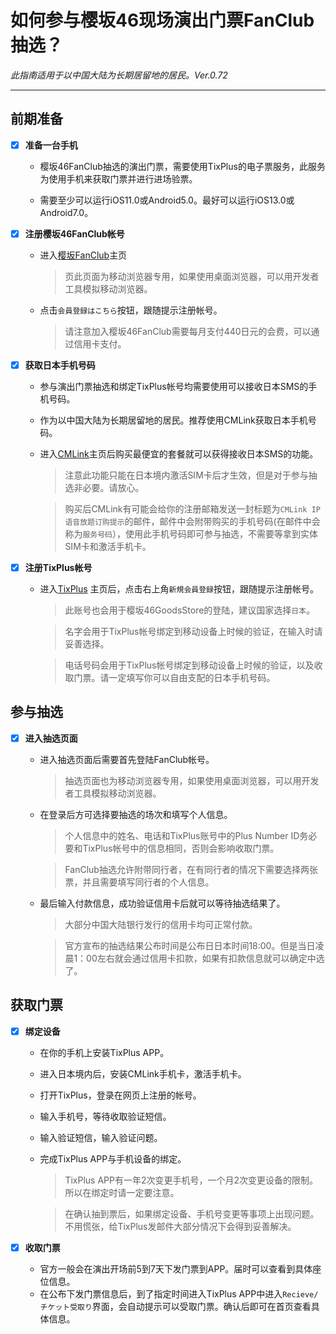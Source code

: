 
# 如何参与樱坂46现场演出门票FanClub抽选？
*此指南适用于以中国大陆为长期居留地的居民。Ver.0.72*

---

## 前期准备

- [x] **准备一台手机**
  
   - 樱坂46FanClub抽选的演出门票，需要使用TixPlus的电子票服务，此服务为使用手机来获取门票并进行进场验票。
   
   - 需要至少可以运行iOS11.0或Android5.0。最好可以运行iOS13.0或Android7.0。

- [x] **注册樱坂46FanClub帐号**
  
  - 进入[樱坂FanClub](https://sakurazaka46.com/s/s46/page/about_fanclub?ima=0000)主页
    >页此页面为移动浏览器专用，如果使用桌面浏览器，可以用开发者工具模拟移动浏览器。<br>
  - 点击`会員登録はこちら`按钮，跟随提示注册帐号。<br>
    >请注意加入樱坂46FanClub需要每月支付440日元的会费，可以通过信用卡支付。<br>

- [x] **获取日本手机号码**
  
  - 参与演出门票抽选和绑定TixPlus帐号均需要使用可以接收日本SMS的手机号码。<br>
  - 作为以中国大陆为长期居留地的居民。推荐使用CMLink获取日本手机号码。<br>
  - 进入[CMLink](https://www.cmlink.com/jp/zh/)主页后购买最便宜的套餐就可以获得接收日本SMS的功能。
    >注意此功能只能在日本境内激活SIM卡后才生效，但是对于参与抽选非必要。请放心。
 
    >购买后CMLink有可能会给你的注册邮箱发送一封标题为`CMLink IP语音放题订购提示`的邮件，邮件中会附带购买的手机号码(在邮件中会称为`服务号码`），使用此手机号码即可参与抽选，不需要等拿到实体SIM卡和激活手机卡。

- [x] **注册TixPlus帐号**
  
  - 进入[TixPlus](https://tixplus.jp/) 主页后，点击右上角`新規会員登録`按钮，跟随提示注册帐号。
    >此账号也会用于樱坂46GoodsStore的登陆，建议国家选择`日本`。<br>

    >名字会用于TixPlus帐号绑定到移动设备上时候的验证，在输入时请妥善选择。<br>
    
    >电话号码会用于TixPlus帐号绑定到移动设备上时候的验证，以及收取门票。请一定填写你可以自由支配的日本手机号码。

## 参与抽选

- [x] **进入抽选页面**
  
  - 进入抽选页面后需要首先登陆FanClub帐号。
    >抽选页面也为移动浏览器专用，如果使用桌面浏览器，可以用开发者工具模拟移动浏览器。<br>
  - 在登录后方可选择要抽选的场次和填写个人信息。
    >个人信息中的姓名、电话和TixPlus账号中的Plus Number ID务必要和TixPlus帐号中的信息相同，否则会影响收取门票。<br>

    >FanClub抽选允许附带同行者，在有同行者的情况下需要选择两张票，并且需要填写同行者的个人信息。<br>
  - 最后输入付款信息，成功验证信用卡后就可以等待抽选结果了。
    >大部分中国大陆银行发行的信用卡均可正常付款。<br>

    >官方宣布的抽选结果公布时间是公布日日本时间18:00。但是当日凌晨1：00左右就会通过信用卡扣款，如果有扣款信息就可以确定中选了。

## 获取门票

- [x] **绑定设备**
  - 在你的手机上安装TixPlus APP。
  - 进入日本境内后，安装CMLink手机卡，激活手机卡。
  - 打开TixPlus，登录在网页上注册的帐号。
  - 输入手机号，等待收取验证短信。
  - 输入验证短信，输入验证问题。
  - 完成TixPlus APP与手机设备的绑定。
    >TixPlus APP有一年2次变更手机号，一个月2次变更设备的限制。所以在绑定时请一定要注意。<br>

    >在确认抽到票后，如果绑定设备、手机号变更等事项上出现问题。不用慌张，给TixPlus发邮件大部分情况下会得到妥善解决。


- [x] **收取门票**
  - 官方一般会在演出开场前5到7天下发门票到APP。届时可以查看到具体座位信息。
  - 在公布下发门票信息后，到了指定时间进入TixPlus APP中进入`Recieve/チケット受取り`界面，会自动提示可以受取门票。确认后即可在首页查看具体信息。




